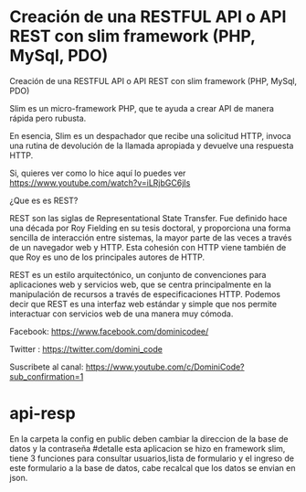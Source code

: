 # Creación de una RESTFUL API o API REST con slim framework (PHP, MySql, PDO)

Creación de una RESTFUL API o API REST con slim framework (PHP, MySql, PDO)

Slim es un micro-framework PHP, que te ayuda a crear API de manera rápida pero rubusta.

En esencia, Slim es un despachador que recibe una solicitud HTTP, invoca una rutina de devolución de la llamada apropiada y devuelve una respuesta HTTP.

Si, quieres ver como lo hice aquí lo puedes ver 
https://www.youtube.com/watch?v=iLRjbGC6jIs

¿Que es es REST?

REST son las siglas de Representational State Transfer. Fue definido hace una década por Roy Fielding en su tesis doctoral, y proporciona una forma sencilla de interacción entre sistemas, la mayor parte de las veces a través de un navegador web y HTTP. Esta cohesión con HTTP viene también de que Roy es uno de los principales autores de HTTP.

REST es un estilo arquitectónico, un conjunto de convenciones para aplicaciones web y servicios web, que se centra principalmente en la manipulación de recursos a través de especificaciones HTTP. Podemos decir que REST es una interfaz web estándar y simple que nos permite interactuar con servicios web de una manera muy cómoda.



Facebook: https://www.facebook.com/dominicodee/

Twitter : https://twitter.com/domini_code

Suscribete al canal: https://www.youtube.com/c/DominiCode?sub_confirmation=1 

# api-resp
En la carpeta la config en public deben cambiar la direccion de la base de datos y la contraseña
#detalle
esta aplicacion se hizo en framework slim, tiene 3 funciones para consultar usuarios,lista de formulario y el ingreso de este formulario a la base de datos, cabe recalcal que los datos se envian en json.